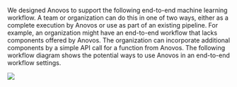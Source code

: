 We designed Anovos to support the following end-to-end machine learning workflow. A team or organization can do this in one of two ways, either as a complete execution by Anovos or use as part of an existing pipeline. For example, an organization might have an end-to-end workflow that lacks components offered by Anovos. The organization can incorporate additional components by a simple API call for a function from Anovos. The following workflow diagram shows the potential ways to use Anovos in an end-to-end workflow settings.

![](https://anovos.github.io/anovos-docs/assets/potential-workflow.png)
